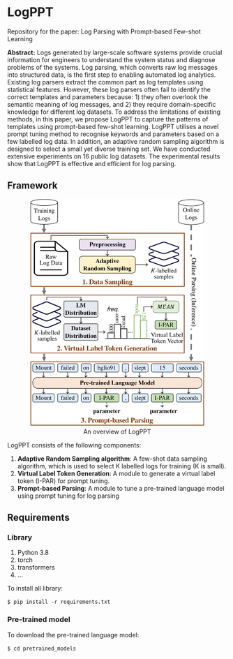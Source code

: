# LogPPT

Repository for the paper: Log Parsing with Prompt-based Few-shot Learning

**Abstract:** Logs generated by large-scale software systems provide crucial information for engineers to understand the
system status and diagnose problems of the systems. Log parsing, which converts raw log messages into structured data,
is the first step to enabling automated log analytics. Existing log parsers extract the common part as log templates
using statistical features. However, these log parsers often fail to identify the correct templates and parameters
because: 1) they often overlook the semantic meaning of log messages, and 2) they require domain-specific knowledge for
different log datasets. To address the limitations of existing methods, in this paper, we propose LogPPT to capture the
patterns of templates using prompt-based few-shot learning. LogPPT utilises a novel prompt tuning method to recognise
keywords and parameters based on a few labelled log data. In addition, an adaptive random sampling algorithm is designed
to select a small yet diverse training set. We have conducted extensive experiments on 16 public log datasets. The
experimental results show that LogPPT is effective and efficient for log parsing.

## Framework

<p align="center"><img src="docs/LogPPT_overview.png" width="400"><br>An overview of LogPPT</p>

LogPPT consists of the following components:
1. **Adaptive Random Sampling algorithm**:  A few-shot data sampling algorithm, which is used to select K labelled logs for training (K is small).
2. **Virtual Label Token Generation**: A module to generate a virtual label token (I-PAR) for prompt tuning.
3. **Prompt-based Parsing**: A module to tune a pre-trained language model using prompt tuning for log parsing

## Requirements
### Library
1. Python 3.8
2. torch
3. transformers
4. ...

To install all library:
```shell
$ pip install -r requirements.txt
```

### Pre-trained model
To download the pre-trained language model:
```shell
$ cd pretrained_models
```
